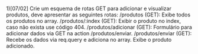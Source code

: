 1)[07/02]
 Crie um esquema de rotas GET para adicionar e visualizar produtos, deve apresentar as seguintes rotas:
/produtos (GET): Exibe todos os produtos no array.
/produtos/:index (GET): Exibir o produto no index, caso não exista use código 404.
/produtos/adicionar (GET): Formulário para adicionar dados via GET na action /produtos/enviar.
/produtos/enviar (GET): Recebe os dados via req.query e adiciona no array. Exibe o produto adicionado.
